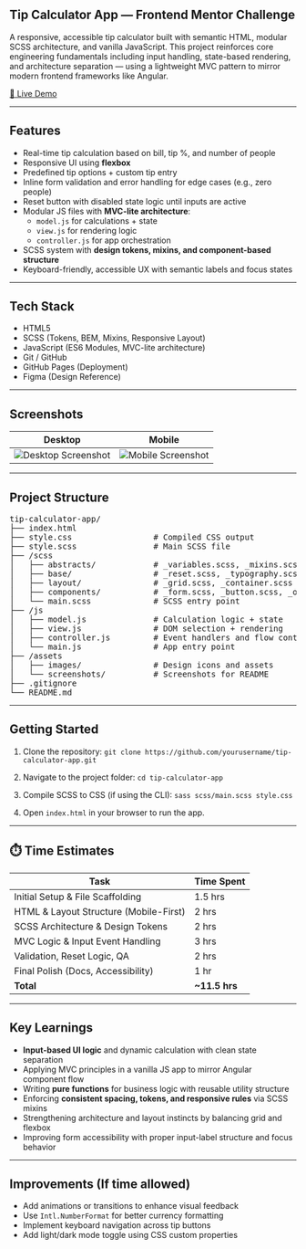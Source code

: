 ## Tip Calculator App — Frontend Mentor Challenge

A responsive, accessible tip calculator built with semantic HTML, modular SCSS architecture, and vanilla JavaScript. This project reinforces core engineering fundamentals including input handling, state-based rendering, and architecture separation — using a lightweight MVC pattern to mirror modern frontend frameworks like Angular.

[🔗 Live Demo](https://kellenkjames.github.io/tip-calculator-app/)

---

## Features

- Real-time tip calculation based on bill, tip %, and number of people
- Responsive UI using **flexbox**
- Predefined tip options + custom tip entry
- Inline form validation and error handling for edge cases (e.g., zero people)
- Reset button with disabled state logic until inputs are active
- Modular JS files with **MVC-lite architecture**:
  - `model.js` for calculations + state
  - `view.js` for rendering logic
  - `controller.js` for app orchestration
- SCSS system with **design tokens, mixins, and component-based structure**
- Keyboard-friendly, accessible UX with semantic labels and focus states

---

## Tech Stack

- HTML5
- SCSS (Tokens, BEM, Mixins, Responsive Layout)
- JavaScript (ES6 Modules, MVC-lite architecture)
- Git / GitHub
- GitHub Pages (Deployment)
- Figma (Design Reference)

---

## Screenshots

| Desktop                                                 | Mobile                                                |
| ------------------------------------------------------- | ----------------------------------------------------- |
| ![Desktop Screenshot](./assets/screenshots/desktop.png) | ![Mobile Screenshot](./assets/screenshots/mobile.png) |

---

## Project Structure

<pre>
tip-calculator-app/
├── index.html
├── style.css                 # Compiled CSS output
├── style.scss                # Main SCSS file
├── /scss
│   ├── abstracts/            # _variables.scss, _mixins.scss
│   ├── base/                 # _reset.scss, _typography.scss
│   ├── layout/               # _grid.scss, _container.scss
│   ├── components/           # _form.scss, _button.scss, _output.scss
│   └── main.scss             # SCSS entry point
├── /js
│   ├── model.js              # Calculation logic + state
│   ├── view.js               # DOM selection + rendering
│   ├── controller.js         # Event handlers and flow control
│   └── main.js               # App entry point
├── /assets
│   ├── images/               # Design icons and assets
│   └── screenshots/          # Screenshots for README
├── .gitignore
└── README.md
</pre>

---

## Getting Started

1. Clone the repository:
   `git clone https://github.com/yourusername/tip-calculator-app.git`

2. Navigate to the project folder:
   `cd tip-calculator-app`

3. Compile SCSS to CSS (if using the CLI):
   `sass scss/main.scss style.css`

4. Open `index.html` in your browser to run the app.

---

## ⏱️ Time Estimates

| Task                                   | Time Spent    |
| -------------------------------------- | ------------- |
| Initial Setup & File Scaffolding       | 1.5 hrs       |
| HTML & Layout Structure (Mobile-First) | 2 hrs         |
| SCSS Architecture & Design Tokens      | 2 hrs         |
| MVC Logic & Input Event Handling       | 3 hrs         |
| Validation, Reset Logic, QA            | 2 hrs         |
| Final Polish (Docs, Accessibility)     | 1 hr          |
| **Total**                              | **~11.5 hrs** |

---

## Key Learnings

- **Input-based UI logic** and dynamic calculation with clean state separation
- Applying MVC principles in a vanilla JS app to mirror Angular component flow
- Writing **pure functions** for business logic with reusable utility structure
- Enforcing **consistent spacing, tokens, and responsive rules** via SCSS mixins
- Strengthening architecture and layout instincts by balancing grid and flexbox
- Improving form accessibility with proper input-label structure and focus behavior

---

## Improvements (If time allowed)

- Add animations or transitions to enhance visual feedback
- Use `Intl.NumberFormat` for better currency formatting
- Implement keyboard navigation across tip buttons
- Add light/dark mode toggle using CSS custom properties
